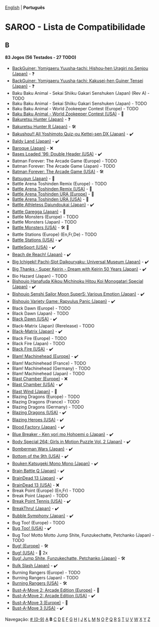 [English](../en-us/B.md) | **Português**

# SAROO - Lista de Compatibilidade

## B

#### 83 Jogos (56 Testados - 27 TODO)

- [BackGuiner: Yomigaeru Yuusha-tachi: Hishou-hen Uragiri no Senjou (Japan)](../../../Regions/Retails/Japan/T-19907G/01/README.md) - :question:
- [BackGuiner: Yomigaeru Yuusha-tachi: Kakusei-hen Guiner Tensei (Japan)](../../../Regions/Retails/Japan/T-19906G/01/README.md) - :question:
- Baku Baku Animal - Sekai Shiiku Gakari Senshuken (Japan) (Rev A) - TODO
- Baku Baku Animal - Sekai Shiiku Gakari Senshuken (Japan) - TODO
- Baku Baku Animal - World Zookeeper Contest (Europe) - TODO
- [Baku Baku Animal - World Zookeeper Contest (USA)](../../../Regions/Retails/USA/MK-81501/README.md) - :100:
- [Bakuretsu Hunter (Japan)](../../../Regions/Retails/Japan/T-22402G/01/README.md) - :question:
- [Bakuretsu Hunter R (Japan)](../../../Regions/Retails/Japan/T-24903G/README.md) - :hammer_and_wrench:
- [Bakushou!! All Yoshimoto Quiz-ou Kettei-sen DX (Japan)](../../../Regions/Retails/Japan/T-20001G/01/README.md) - :heavy_check_mark:
- [Baldy Land (Japan)](../../../Regions/Retails/Japan/T-20608G/01/README.md) - :heavy_check_mark:
- [Baroque (Japan)](../../../Regions/Retails/Japan/T-33901G/01/README.md) - :x:
- [Bases Loaded '96: Double Header (USA)](../../../Regions/Retails/USA/T-5703H/01/README.md) - :heavy_check_mark:
- Batman Forever: The Arcade Game (Europe) - TODO
- Batman Forever: The Arcade Game (Japan) - TODO
- [Batman Forever: The Arcade Game (USA)](../../../Regions/Retails/USA/T-8140H/README.md) - :hammer_and_wrench:
- [Batsugun (Japan)](../../../Regions/Retails/Japan/T-20605G/README.md) - :100:
- Battle Arena Toshinden Remix (Europe) - TODO
- [Battle Arena Toshinden Remix (USA)](../../../Regions/Retails/USA/MK-81029/README.md) - :100:
- [Battle Arena Toshinden URA (Europe)](../../../Regions/Retails/Europe/MK-81054/README.md) - :100:
- [Battle Arena Toshinden URA (USA)](../../../Regions/Retails/USA/MK-81054/README.md) - :100:
- [Battle Athletess Daiundoukai (Japan)](../../../Regions/Retails/Japan/T-24601G/01/README.md) - :heavy_check_mark:
- [Battle Garegga (Japan)](../../../Regions/Retails/Japan/T-10627G/README.md) - :100:
- Battle Monsters (Europe) - TODO
- Battle Monsters (Japan) - TODO
- [Battle Monsters (USA)](../../../Regions/Retails/USA/T-8137H/README.md) - :hammer_and_wrench: :checkered_flag:
- Battle Stations (Europe) (En,Fr,De) - TODO
- [Battle Stations (USA)](../../../Regions/Retails/USA/T-5021H/01/README.md) - :heavy_check_mark:
- [BattleSport (USA)](../../../Regions/Retails/USA/T-8149H/01/README.md) - :heavy_check_mark:
- [Beach de Reach! (Japan)](../../../Regions/Retails/Japan/T-29004G/01/README.md) - :heavy_check_mark:
- [Big Ichigeki! Pachi-Slot Daikouryaku: Universal Museum (Japan)](../../../Regions/Retails/Japan/T-16704G/01/README.md) - :heavy_check_mark:
- [Big Thanks - Super Keirin - Dream with Keirin 50 Years (Japan)](../../../Regions/Retails/Japan/6106987/01/README.md) - :heavy_check_mark:
- Bio Hazard (Japan) - TODO
- [Bishoujo Hanafuda Kikou Michinoku Hitou Koi Monogatari Special (Japan)](../../../Regions/Retails/Japan/T-36701G/01/README.md) - :heavy_check_mark:
- [Bishoujo Senshi Sailor Moon SuperS: Various Emotion (Japan)](../../../Regions/Retails/Japan/T-15701G/01/README.md) - :heavy_check_mark:
- [Bishoujo Variety Game: Rapyulus Panic (Japan)](../../../Regions/Retails/Japan/T-21503G/01/README.md) - :heavy_check_mark:
- Black Dawn (Europe) - TODO
- Black Dawn (Japan) - TODO
- [Black Dawn (USA)](../../../Regions/Retails/USA/T-7027H/01/README.md) - :heavy_check_mark:
- Black-Matrix (Japan) (Rerelease) - TODO
- [Black-Matrix (Japan)](../../../Regions/Retails/Japan/T-20113G/01/README.md) - :heavy_check_mark:
- Black Fire (Europe) - TODO
- Black Fire (Japan) - TODO
- [Black Fire (USA)](../../../Regions/Retails/USA/MK-81003/01/README.md) - :heavy_check_mark:
- [Blam! Machinehead (Europe)](../../../Regions/Retails/Europe/T-11505H50/01/README.md) - :heavy_check_mark:
- Blam! Machinehead (France) - TODO
- Blam! Machinehead (Germany) - TODO
- Blam! Machinehead (Japan) - TODO
- [Blast Chamber (Europe)](../../../Regions/Retails/Europe/T-13003H50/01/README.md) - :x:
- [Blast Chamber (USA)](../../../Regions/Retails/USA/T-13003H/01/README.md) - :heavy_check_mark:
- [Blast Wind (Japan)](../../../Regions/Retails/Japan/T-1810G/README.md) - :100:
- Blazing Dragons (Europe) - TODO
- Blazing Dragons (France) - TODO
- Blazing Dragons (Germany) - TODO
- [Blazing Dragons (USA)](../../../Regions/Retails/USA/T-15907H/01/README.md) - :heavy_check_mark:
- [Blazing Heroes (USA)](../../../Regions/Retails/USA/MK-81303/01/README.md) - :heavy_check_mark:
- [Blood Factory (Japan)](../../../Regions/Retails/Japan/T-12504G/01/README.md) - :heavy_check_mark:
- [Blue Breaker - Ken yori mo Hohoemi o (Japan)](../../../Regions/Retails/Japan/T-4315G/01/README.md) - :heavy_check_mark:
- [Body Special 264: Girls in Motion Puzzle Vol. 2 (Japan)](../../../Regions/Retails/Japan/T-21003G/01/README.md) - :heavy_check_mark:
- [Bomberman Wars (Japan)](../../../Regions/Retails/Japan/T-14320G/01/README.md) - :heavy_check_mark:
- [Bottom of the 9th (USA)](../../../Regions/Retails/USA/T-9505H/01/README.md) - :heavy_check_mark:
- [Bouken Katsugeki Mono Mono (Japan)](../../../Regions/Retails/Japan/T-21508G/01/README.md) - :heavy_check_mark:
- [Brain Battle Q (Japan)](../../../Regions/Retails/Japan/T-25701G/01/README.md) - :heavy_check_mark:
- [BrainDead 13 (Japan)](../../../Regions/Retails/Japan/T-7305G/01/README.md) - :heavy_check_mark:
- [BrainDead 13 (USA)](../../../Regions/Retails/USA/T-12103H/01/README.md) - :x:
- Break Point (Europe) (En,Fr) - TODO
- Break Point (Japan) - TODO
- [Break Point Tennis (USA)](../../../Regions/Retails/USA/T-8145H/01/README.md) - :heavy_check_mark:
- [BreakThru! (Japan)](../../../Regions/Retails/Japan/T-21501G/01/README.md) - :heavy_check_mark:
- [Bubble Symphony (Japan)](../../../Regions/Retails/Japan/T-19905G/01/README.md) - :heavy_check_mark:
- Bug Too! (Europe) - TODO
- [Bug Too! (USA)](../../../Regions/Retails/USA/MK-81040/01/README.md) - :heavy_check_mark:
- Bug Too! Motto Motto Jump Shite, Funzukechatte, Petchanko (Japan) - TODO
- [Bug! (Europe)](../../../Regions/Retails/Europe/MK-81004/01/README.md) - :hammer_and_wrench:
- [Bug! (USA)](../../../Regions/Retails/USA/GM-81004/README.md) - :minidisc: 2x
- [Bug! Jump Shite, Funzukechatte, Petchanko (Japan)](../../../Regions/Retails/Japan/GS-9063/01/README.md) - :hammer_and_wrench:
- [Bulk Slash (Japan)](../../../Regions/Retails/Japan/T-14310G/01/README.md) - :heavy_check_mark:
- Burning Rangers (Europe) - TODO
- Burning Rangers (Japan) - TODO
- [Burning Rangers (USA)](../../../Regions/Retails/USA/MK-81803/README.md) - :hammer_and_wrench:
- [Bust-A-Move 2: Arcade Edition (Europe)](../../../Regions/Retails/Europe/T-8132H-50/README.md) - :100:
- [Bust-A-Move 2: Arcade Edition (USA)](../../../Regions/Retails/USA/T-8132H/01/README.md) - :heavy_check_mark:
- [Bust-A-Move 3 (Europe)](../../../Regions/Retails/Europe/T-8155H-50/README.md) - :100:
- [Bust-A-Move 3 (USA)](../../../Regions/Retails/USA/T-31103H/01/README.md) - :heavy_check_mark:

Navegação:
[# (0-9)](./09.md) [A](./A.md) **B** [C](./C.md) [D](./D.md) [E](./E.md) [F](./F.md) [G](./G.md) [H](./H.md) [I](./I.md) [J](./J.md) [K](./K.md) [L](./L.md) [M](./M.md) [N](./N.md) [O](./O.md) [P](./P.md) [Q](./Q.md) [R](./R.md) [S](./S.md) [T](./T.md) [U](./U.md) [V](./V.md) [W](./W.md) [X](./X.md) [Y](./Y.md) [Z](./Z.md)
